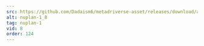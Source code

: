```yaml
---
src: https://github.com/Dadaism6/metadriverse-asset/releases/download/assetsv1.0.2/nuplan-1_8.mp4
alt: nuplan-1_8
tag: nuplan-1
vid: 8
order: 124
---
```

